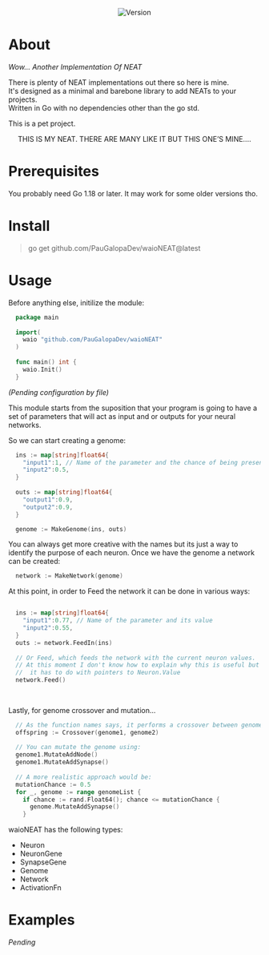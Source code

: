 <p align="center">
  <a title="Version" rel="nofollow"><img src="https://img.shields.io/static/v1?label=version&message=0.0.0&color=blue" alt="Version"></a>
 <p/>

# About
_Wow... Another Implementation Of NEAT_

There is plenty of NEAT implementations out there so here is mine.    
It's designed as a minimal and barebone library to add NEATs to your projects.  
Written in Go with no dependencies other than the go std.  

This is a pet project.

<p align="center">
  THIS IS MY NEAT. THERE ARE MANY LIKE IT BUT THIS ONE’S MINE....
<P/>

# Prerequisites
You probably need Go 1.18 or later. It may work for some older versions tho.

# Install
> go get github.com/PauGalopaDev/waioNEAT@latest  

# Usage  
Before anything else, initilize the module:
```go
  package main
  
  import(
    waio "github.com/PauGalopaDev/waioNEAT"
  )
  
  func main() int {
    waio.Init()
  }
```
*(Pending configuration by file)*

This module starts from the suposition that your program is going to have a set of parameters that will act as input and or outputs for your neural networks.

So we can start creating a genome:
```go
  ins := map[string]float64{
    "input1":1, // Name of the parameter and the chance of being present at the genome (from 0.0 to 1.0)
    "input2":0.5,
  }
  
  outs := map[string]float64{
    "output1":0.9,
    "output2":0.9,
  }

  genome := MakeGenome(ins, outs)
```

You can always get more creative with the names but its just a way to identify the purpose of each neuron.
Once we have the genome a network can be created:  

```go
  network := MakeNetwork(genome)
```

At this point, in order to Feed the network it can be done in various ways:

```go

  ins := map[string]float64{
    "input1":0.77, // Name of the parameter and its value
    "input2":0.55,
  }
  outs := network.FeedIn(ins)
  
  // Or Feed, which feeds the network with the current neuron values.
  // At this moment I don't know how to explain why this is useful but
  //  it has to do with pointers to Neuron.Value
  network.Feed()
  
  
```
  
Lastly, for genome crossover and mutation...
```go
  // As the function names says, it performs a crossover between genomes and returns its offspring.
  offspring := Crossover(genome1, genome2)
  
  // You can mutate the genome using:
  genome1.MutateAddNode()
  genome1.MutateAddSynapse()
  
  // A more realistic approach would be:
  mutationChance := 0.5
  for _, genome := range genomeList {
    if chance := rand.Float64(); chance <= mutationChance {
      genome.MutateAddSynapse()
    }
```

waioNEAT has the following types:  
  - Neuron
  - NeuronGene
  - SynapseGene
  - Genome
  - Network
  - ActivationFn

# Examples
_Pending_
